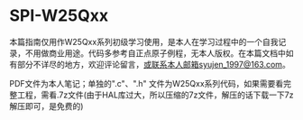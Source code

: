 # SPI-W25Qxx
本篇指南仅用作W25Qxx系列初级学习使用，是本人在学习过程中的一个自我记录，不用做商业用途。代码多参考自正点原子例程，无本人版权。在本篇文档中如有部分不详尽的地方，欢迎评论留言，或联系本人邮箱syujen_1997@163.com。

PDF文件为本人笔记；单独的".c"、".h" 文件为W25Qxx系列代码，如果需要看完整工程，需看.7z文件(由于HAL库过大，所以压缩的7z文件，解压的话下载一下7z解压即可，是免费的)
